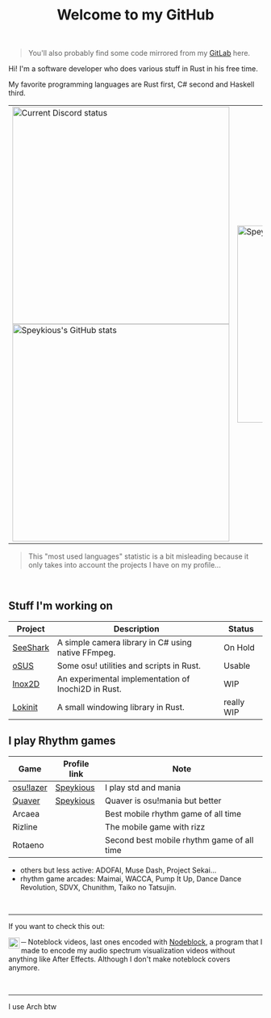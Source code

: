 <p align="center">
  <h1 align="center">Welcome to my GitHub</h1>
</p>

&nbsp;

> You'll also probably find some code mirrored from my [GitLab](https://gitlab.com/Speykious) here.

Hi! I'm a software developer who does various stuff in Rust in his free time.

My favorite programming languages are Rust first, C# second and Haskell third.

<table align="center">
    <tr>
    <td width="440px">
      <img alt="Current Discord status" src="https://discord.c99.nl/widget/theme-3/358960666238910465.png" width="430px" align="center" />
      <img alt="Speykious's GitHub stats" src="https://github-readme-stats.vercel.app/api?username=Speykious&show_icons=true&hide_border=true&theme=tokyonight" width="430px" align="center" />
    </td>
    <td width="420px">
      <img alt="Speykious's GitHub Language Stats" src="https://github-readme-stats.vercel.app/api/top-langs/?username=speykious&langs_count=3&hide_border=true&theme=tokyonight" width="390px" align="center" />
    </td>
  </tr>
</table>

> This "most used languages" statistic is a bit misleading because it only takes into account the projects I have on my profile...

&nbsp;

## Stuff I'm working on

| Project                                           | Description                                         | Status           |
| ------------------------------------------------- | --------------------------------------------------- | ---------------- |
| [SeeShark](https://github.com/Speykious/SeeShark) | A simple camera library in C# using native FFmpeg.  | On Hold          |
| [oSUS](https://github.com/Speykious/oSUS)         | Some osu! utilities and scripts in Rust.            | Usable           |
| [Inox2D](https://github.com/Inochi2D/inox2d)      | An experimental implementation of Inochi2D in Rust. | WIP              |
| [Lokinit](https://github.com/loki-chat/lokinit)   | A small windowing library in Rust.                  | really WIP       |

## I play Rhythm games

| Game                                       | Profile link                                     | Note                                       |
| ------------------------------------------ | ------------------------------------------------ | ------------------------------------------ |
| [osu!lazer](https://github.com/ppy/osu)    | [Speykious](https://lazer.ppy.sh/users/19553508) | I play std and mania                       |
| [Quaver](https://github.com/Quaver/Quaver) | [Speykious](https://quavergame.com/user/475839)  | Quaver is osu!mania but better             |
| Arcaea                                     |                                                  | Best mobile rhythm game of all time        |
| Rizline                                    |                                                  | The mobile game with rizz                  |
| Rotaeno                                    |                                                  | Second best mobile rhythm game of all time |

- others but less active: ADOFAI, Muse Dash, Project Sekai...
- rhythm game arcades: Maimai, WACCA, Pump It Up, Dance Dance Revolution, SDVX, Chunithm, Taiko no Tatsujin.

&nbsp;

***

If you want to check this out:

[<img align='left' alt="YouTube channel" width='22px' src='https://upload.wikimedia.org/wikipedia/commons/0/09/YouTube_full-color_icon_%282017%29.svg' />][ytb] ─ Noteblock videos, last ones encoded with [Nodeblock](https://gitlab.com/Speykious/nodeblock), a program that I made to encode my audio spectrum visualization videos without anything like After Effects. Although I don't make noteblock covers anymore.

[ytb]: https://www.youtube.com/channel/UCOiJt_VwWxzo-MJB_ANxqvA

&nbsp;

***

I use Arch btw
